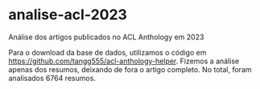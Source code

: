 # analise-acl-2023
Análise dos artigos publicados no ACL Anthology em 2023

Para o download da base de dados, utilizamos o código em https://github.com/tangg555/acl-anthology-helper. Fizemos a análise apenas dos resumos, deixando de fora o artigo completo. No total, foram analisados 6764 resumos.
